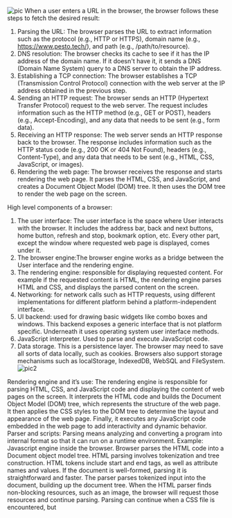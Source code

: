 ![pic](https://user-images.githubusercontent.com/109598822/229378518-0dd51012-c712-4734-84dc-a7fef9adf868.png)
When a user enters a URL in the browser, the browser follows these steps to fetch the desired result:
1.	Parsing the URL: The browser parses the URL to extract information such as the protocol (e.g., HTTP or HTTPS), domain name (e.g., https://www.pesto.tech/), and path (e.g., /path/to/resource).
2.	DNS resolution: The browser checks its cache to see if it has the IP address of the domain name. If it doesn't have it, it sends a DNS (Domain Name System) query to a DNS server to obtain the IP address.
3.	Establishing a TCP connection: The browser establishes a TCP (Transmission Control Protocol) connection with the web server at the IP address obtained in the previous step.
4.	Sending an HTTP request: The browser sends an HTTP (Hypertext Transfer Protocol) request to the web server. The request includes information such as the HTTP method (e.g., GET or POST), headers (e.g., Accept-Encoding), and any data that needs to be sent (e.g., form data).
5.	Receiving an HTTP response: The web server sends an HTTP response back to the browser. The response includes information such as the HTTP status code (e.g., 200 OK or 404 Not Found), headers (e.g., Content-Type), and any data that needs to be sent (e.g., HTML, CSS, JavaScript, or images).
6.	Rendering the web page: The browser receives the response and starts rendering the web page. It parses the HTML, CSS, and JavaScript, and creates a Document Object Model (DOM) tree. It then uses the DOM tree to render the web page on the screen.


 High level components of a browser:
 
1. The user interface: The user interface is the space where User interacts with the browser. It includes the address bar, back and next buttons, home button, refresh and stop, bookmark option, etc. Every other part, except the window where requested web page is displayed, comes under it.
2.	The browser engine:The browser engine works as a bridge between the User interface and the rendering engine.
3.	The rendering engine: responsible for displaying requested content. For example if the requested content is HTML, the rendering engine parses HTML and CSS, and displays the parsed content on the screen.
4.	Networking: for network calls such as HTTP requests, using different implementations for different platform behind a platform-independent interface.
5.	UI backend: used for drawing basic widgets like combo boxes and windows. This backend exposes a generic interface that is not platform specific. Underneath it uses operating system user interface methods.
6.	JavaScript interpreter. Used to parse and execute JavaScript code.
7.	Data storage. This is a persistence layer. The browser may need to save all sorts of data locally, such as cookies. Browsers also support storage mechanisms such as localStorage, IndexedDB, WebSQL and FileSystem.
		![pic2](https://user-images.githubusercontent.com/109598822/229378893-7f30ff36-27ba-420e-aecb-afd1118b325e.png)

Rendering engine and it’s use: The rendering engine is responsible for parsing HTML, CSS, and JavaScript code and displaying the content of web pages on the screen. It interprets the HTML code and builds the Document Object Model (DOM) tree, which represents the structure of the web page. It then applies the CSS styles to the DOM tree to determine the layout and appearance of the web page. Finally, it executes any JavaScript code embedded in the web page to add interactivity and dynamic behavior.
Parser and scripts: Parsing means analyzing and converting a program into internal format so that it can run on a runtime environment. Example: Javascript engine inside the browser. Browser parses the HTML code into a Document object model tree. HTML parsing involves tokenization and tree construction. HTML tokens include start and end tags, as well as attribute names and values. If the document is well-formed, parsing it is straightforward and faster. The parser parses tokenized input into the document, building up the document tree. When the HTML parser finds non-blocking resources, such as an image, the browser will request those resources and continue parsing. Parsing can continue when a CSS file is encountered, but <script> tags—particularly those without an async or defer attribute—blocks rendering, and pauses parsing of HTML.
When the browser encounters CSS styles, it parses the text into the CSS Object Model (or CSSOM), a data structure it then uses for styling layouts and painting. The browser then creates a render tree from both these structures to be able to paint the content to the screen. JavaScript is also downloaded, parsed, and then executed.

  Render-tree Construction, Layout, and Paint :
First, the browser combines the DOM and CSSOM into a "render tree," which captures all the visible DOM content on the page and all the CSSOM style information for each node.
![pic3](https://user-images.githubusercontent.com/109598822/229379099-29c648c7-e4cd-4548-93b8-d742761c650f.png)
To construct the render tree, the browser roughly does the following:
1.	Starting at the root of the DOM tree, traverse each visible node.
  
    •	Some nodes are not visible (for example, script tags, meta tags, and soon),and are omitted since they are not reflected in the rendered output.
  
    •	Some nodes are hidden via CSS and are also omitted from the render tree; for example, the span node---in the example above---is missing from the render tree because we have an explicit rule that sets the "display: none" property on it.
2.	For each visible node, find the appropriate matching CSSOM rules and apply them.
3.	Emit visible nodes with content and their computed styles
4.	The final output is a render tree that contains both the content and style information of all the visible content on the screen. With the render tree in place, we can proceed to the "layout" stage.
5.	Up to this point we've calculated which nodes should be visible and their computed styles, but we have not calculated their exact position and size within the viewport of the device---that's the "layout" stage.
6.	To figure out the exact size and position of each object on the page, the browser begins at the root of the render tree and traverses it.
  7.	Finally, now that we know which nodes are visible, and their computed styles and geometry, we can pass this information to the final stage, which converts each node in the render tree to actual pixels on the screen. This step is often referred to as "painting" or "rasterizing."
8.	The "Layout" event captures the render tree construction, position, and size calculation in the Timeline.
9.	When layout is complete, the browser issues "Paint Setup" and "Paint" events, which convert the render tree to pixels on the screen.

  Here's a quick recap of the browser's steps:
1.	Process HTML markup and build the DOM tree.
2.	Process CSS markup and build the CSSOM tree.
3.	Combine the DOM and CSSOM into a render tree.
4.	Run layout on the render tree to compute geometry of each node.
5.	Paint the individual nodes to the screen.


